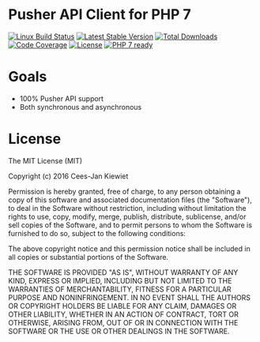 # Pusher API Client for PHP 7

[![Linux Build Status](https://travis-ci.org/php-api-clients/pusher.svg?branch=master)](https://travis-ci.org/php-api-clients/pusher)
[![Latest Stable Version](https://poser.pugx.org/api-clients/pusher/v/stable.png)](https://packagist.org/packages/api-clients/pusher)
[![Total Downloads](https://poser.pugx.org/api-clients/pusher/downloads.png)](https://packagist.org/packages/api-clients/pusher)
[![Code Coverage](https://scrutinizer-ci.com/g/php-api-clients/pusher/badges/coverage.png?b=master)](https://scrutinizer-ci.com/g/php-api-clients/pusher/?branch=master)
[![License](https://poser.pugx.org/api-clients/pusher/license.png)](https://packagist.org/packages/api-clients/pusher)
[![PHP 7 ready](http://php7ready.timesplinter.ch/php-api-clients/pusher/badge.svg)](https://appveyor-ci.org/php-api-clients/pusher)


# Goals

* 100% Pusher API support
* Both synchronous and asynchronous

# License

The MIT License (MIT)

Copyright (c) 2016 Cees-Jan Kiewiet

Permission is hereby granted, free of charge, to any person obtaining a copy
of this software and associated documentation files (the "Software"), to deal
in the Software without restriction, including without limitation the rights
to use, copy, modify, merge, publish, distribute, sublicense, and/or sell
copies of the Software, and to permit persons to whom the Software is
furnished to do so, subject to the following conditions:

The above copyright notice and this permission notice shall be included in all
copies or substantial portions of the Software.

THE SOFTWARE IS PROVIDED "AS IS", WITHOUT WARRANTY OF ANY KIND, EXPRESS OR
IMPLIED, INCLUDING BUT NOT LIMITED TO THE WARRANTIES OF MERCHANTABILITY,
FITNESS FOR A PARTICULAR PURPOSE AND NONINFRINGEMENT. IN NO EVENT SHALL THE
AUTHORS OR COPYRIGHT HOLDERS BE LIABLE FOR ANY CLAIM, DAMAGES OR OTHER
LIABILITY, WHETHER IN AN ACTION OF CONTRACT, TORT OR OTHERWISE, ARISING FROM,
OUT OF OR IN CONNECTION WITH THE SOFTWARE OR THE USE OR OTHER DEALINGS IN THE
SOFTWARE.
